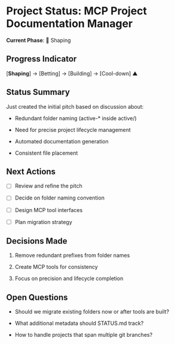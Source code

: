 # Project Status: MCP Project Documentation Manager

**Current Phase**: 🌱 Shaping

## Progress Indicator

[**Shaping**] → [Betting] → [Building] → [Cool-down] ▲

## Status Summary

Just created the initial pitch based on discussion about:

- Redundant folder naming (active-\* inside active/)

- Need for precise project lifecycle management

- Automated documentation generation

- Consistent file placement

## Next Actions

- [ ] Review and refine the pitch

- [ ] Decide on folder naming convention

- [ ] Design MCP tool interfaces

- [ ] Plan migration strategy

## Decisions Made

1. Remove redundant prefixes from folder names

2. Create MCP tools for consistency

3. Focus on precision and lifecycle completion

## Open Questions

- Should we migrate existing folders now or after tools are built?

- What additional metadata should STATUS.md track?

- How to handle projects that span multiple git branches?
